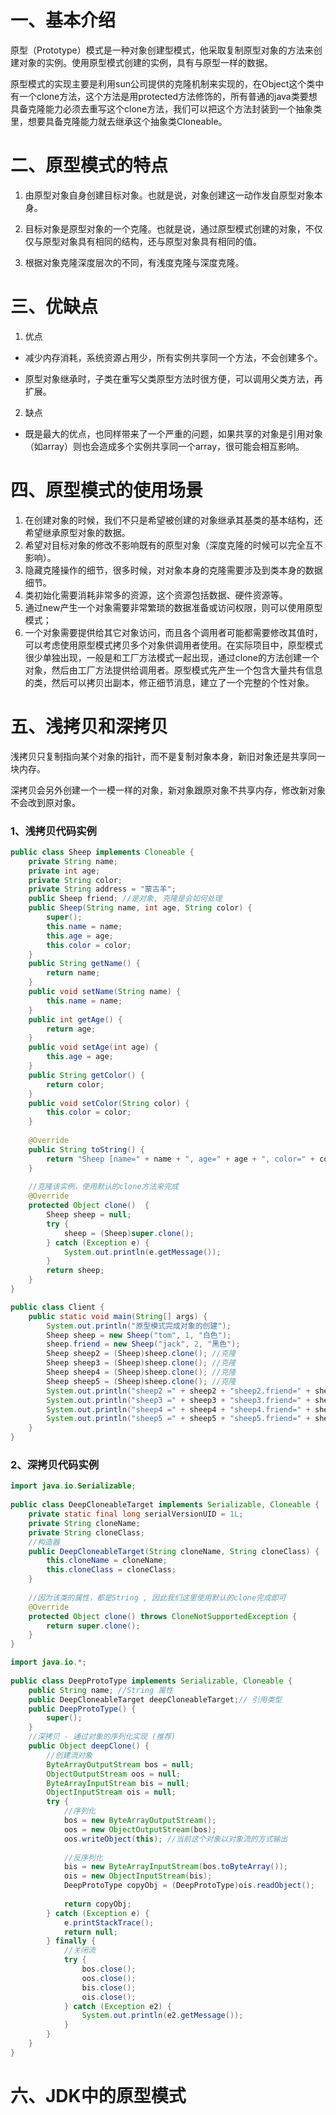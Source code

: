 # 一、基本介绍
原型（Prototype）模式是一种对象创建型模式，他采取复制原型对象的方法来创建对象的实例。使用原型模式创建的实例，具有与原型一样的数据。

原型模式的实现主要是利用sun公司提供的克隆机制来实现的，在Object这个类中有一个clone方法，这个方法是用protected方法修饰的，所有普通的java类要想具备克隆能力必须去重写这个clone方法，我们可以把这个方法封装到一个抽象类里，想要具备克隆能力就去继承这个抽象类Cloneable。

# 二、原型模式的特点

1. 由原型对象自身创建目标对象。也就是说，对象创建这一动作发自原型对象本身。

1. 目标对象是原型对象的一个克隆。也就是说，通过原型模式创建的对象，不仅仅与原型对象具有相同的结构，还与原型对象具有相同的值。

1. 根据对象克隆深度层次的不同，有浅度克隆与深度克隆。

# 三、优缺点
1. 优点
  - 减少内存消耗，系统资源占用少，所有实例共享同一个方法，不会创建多个。

  - 原型对象继承时，子类在重写父类原型方法时很方便，可以调用父类方法，再扩展。

2. 缺点
  - 既是最大的优点，也同样带来了一个严重的问题，如果共享的对象是引用对象（如array）则也会造成多个实例共享同一个array，很可能会相互影响。

# 四、原型模式的使用场景

1. 在创建对象的时候，我们不只是希望被创建的对象继承其基类的基本结构，还希望继承原型对象的数据。
1. 希望对目标对象的修改不影响既有的原型对象（深度克隆的时候可以完全互不影响）。
1. 隐藏克隆操作的细节，很多时候，对对象本身的克隆需要涉及到类本身的数据细节。
1. 类初始化需要消耗非常多的资源，这个资源包括数据、硬件资源等。
1. 通过new产生一个对象需要非常繁琐的数据准备或访问权限，则可以使用原型模式；
1. 一个对象需要提供给其它对象访问，而且各个调用者可能都需要修改其值时，可以考虑使用原型模式拷贝多个对象供调用者使用。在实际项目中，原型模式很少单独出现，一般是和工厂方法模式一起出现，通过clone的方法创建一个对象，然后由工厂方法提供给调用者。原型模式先产生一个包含大量共有信息的类，然后可以拷贝出副本，修正细节消息，建立了一个完整的个性对象。

# 五、浅拷贝和深拷贝
浅拷贝只复制指向某个对象的指针，而不是复制对象本身，新旧对象还是共享同一块内存。

深拷贝会另外创建一个一模一样的对象，新对象跟原对象不共享内存，修改新对象不会改到原对象。

### 1、浅拷贝代码实例
```java
public class Sheep implements Cloneable {
    private String name;
    private int age;
    private String color;
    private String address = "蒙古羊";
    public Sheep friend; //是对象, 克隆是会如何处理
    public Sheep(String name, int age, String color) {
        super();
        this.name = name;
        this.age = age;
        this.color = color;
    }
    public String getName() {
        return name;
    }
    public void setName(String name) {
        this.name = name;
    }
    public int getAge() {
        return age;
    }
    public void setAge(int age) {
        this.age = age;
    }
    public String getColor() {
        return color;
    }
    public void setColor(String color) {
        this.color = color;
    }
 
    @Override
    public String toString() {
        return "Sheep [name=" + name + ", age=" + age + ", color=" + color + ", address=" + address + "]";
    }
 
    //克隆该实例，使用默认的clone方法来完成
    @Override
    protected Object clone()  {
        Sheep sheep = null;
        try {
            sheep = (Sheep)super.clone();
        } catch (Exception e) {
            System.out.println(e.getMessage());
        }
        return sheep;
    }
}
```
```java 
public class Client {
    public static void main(String[] args) {
        System.out.println("原型模式完成对象的创建");
        Sheep sheep = new Sheep("tom", 1, "白色");
        sheep.friend = new Sheep("jack", 2, "黑色");
        Sheep sheep2 = (Sheep)sheep.clone(); //克隆
        Sheep sheep3 = (Sheep)sheep.clone(); //克隆
        Sheep sheep4 = (Sheep)sheep.clone(); //克隆
        Sheep sheep5 = (Sheep)sheep.clone(); //克隆
        System.out.println("sheep2 =" + sheep2 + "sheep2.friend=" + sheep2.friend.hashCode());
        System.out.println("sheep3 =" + sheep3 + "sheep3.friend=" + sheep3.friend.hashCode());
        System.out.println("sheep4 =" + sheep4 + "sheep4.friend=" + sheep4.friend.hashCode());
        System.out.println("sheep5 =" + sheep5 + "sheep5.friend=" + sheep5.friend.hashCode());
    }
}
```

### 2、深拷贝代码实例

```java
import java.io.Serializable;
 
public class DeepCloneableTarget implements Serializable, Cloneable {
    private static final long serialVersionUID = 1L;
    private String cloneName;
    private String cloneClass;
    //构造器
    public DeepCloneableTarget(String cloneName, String cloneClass) {
        this.cloneName = cloneName;
        this.cloneClass = cloneClass;
    }
 
    //因为该类的属性，都是String , 因此我们这里使用默认的clone完成即可
    @Override
    protected Object clone() throws CloneNotSupportedException {
        return super.clone();
    }
}
```
```java
import java.io.*;
 
public class DeepProtoType implements Serializable, Cloneable {
    public String name; //String 属性
    public DeepCloneableTarget deepCloneableTarget;// 引用类型
    public DeepProtoType() {
        super();
    }
    //深拷贝 - 通过对象的序列化实现 (推荐)
    public Object deepClone() {
        //创建流对象
        ByteArrayOutputStream bos = null;
        ObjectOutputStream oos = null;
        ByteArrayInputStream bis = null;
        ObjectInputStream ois = null;
        try {
            //序列化
            bos = new ByteArrayOutputStream();
            oos = new ObjectOutputStream(bos);
            oos.writeObject(this); //当前这个对象以对象流的方式输出
 
            //反序列化
            bis = new ByteArrayInputStream(bos.toByteArray());
            ois = new ObjectInputStream(bis);
            DeepProtoType copyObj = (DeepProtoType)ois.readObject();
 
            return copyObj;
        } catch (Exception e) {
            e.printStackTrace();
            return null;
        } finally {
            //关闭流
            try {
                bos.close();
                oos.close();
                bis.close();
                ois.close();
            } catch (Exception e2) {
                System.out.println(e2.getMessage());
            }
        }
    }
}
```

# 六、JDK中的原型模式
